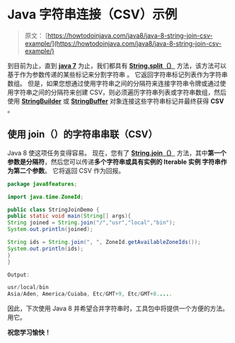 # Java 字符串连接（CSV）示例

> 原文： [https://howtodoinjava.com/java8/java-8-string-join-csv-example/](https://howtodoinjava.com/java8/java-8-string-join-csv-example/)

到目前为止，直到 [**java 7**](//howtodoinjava.com/category/java-7/ "java 7") 为止，我们都具有 [**String.split（）**](https://docs.oracle.com/javase/7/docs/api/java/lang/String.html#split%28java.lang.String%29) 方法，该方法可以基于作为参数传递的某些标记来分割字符串 。 它返回字符串标记列表作为字符串数组。 但是，如果您想通过使用字符串之间的分隔符来连接字符串令牌或通过使用字符串之间的分隔符来创建 CSV，则必须遍历字符串列表或字符串数​​组，然后使用 [**StringBuilder**](//howtodoinjava.com) 或 [**StringBuffer**](https://docs.oracle.com/javase/7/docs/api/java/lang/StringBuffer.html) 对象连接这些字符串标记并最终获得 **CSV** 。

## 使用 join（）的字符串串联（CSV）

Java 8 使这项任务变得容易。 现在，您有了 [**String.join（）**](https://docs.oracle.com/javase/8/docs/api/java/lang/String.html#join-java.lang.CharSequence-java.lang.Iterable-) 方法，其中**第一个参数是分隔符**，然后您可以传递**多个字符串或具有实例的 Iterable 实例 字符串作为第二个参数**。 它将返回 CSV 作为回报。

```java
package java8features;

import java.time.ZoneId;

public class StringJoinDemo {
public static void main(String[] args){
String joined = String.join("/","usr","local","bin");
System.out.println(joined);

String ids = String.join(", ", ZoneId.getAvailableZoneIds());
System.out.println(ids);
}
}

Output:

usr/local/bin
Asia/Aden, America/Cuiaba, Etc/GMT+9, Etc/GMT+8.....

```

因此，下次使用 Java 8 并希望合并字符串时，工具包中将提供一个方便的方法。 用它。

**祝您学习愉快！**